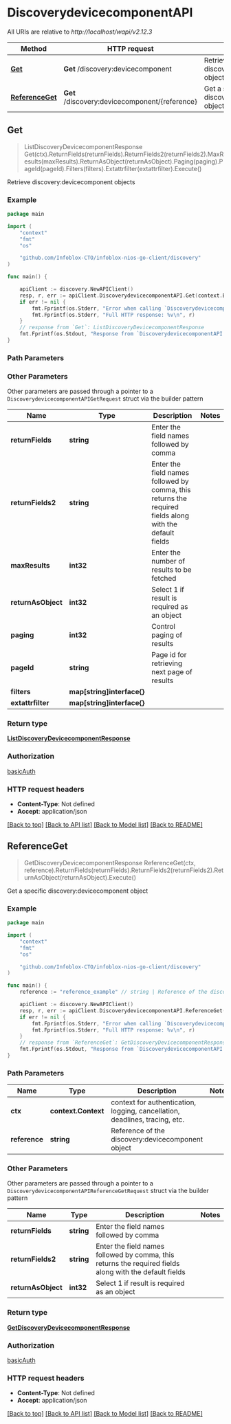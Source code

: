 # DiscoverydevicecomponentAPI

All URIs are relative to *http://localhost/wapi/v2.12.3*

Method | HTTP request | Description
------------- | ------------- | -------------
[**Get**](DiscoverydevicecomponentAPI.md#Get) | **Get** /discovery:devicecomponent | Retrieve discovery:devicecomponent objects
[**ReferenceGet**](DiscoverydevicecomponentAPI.md#ReferenceGet) | **Get** /discovery:devicecomponent/{reference} | Get a specific discovery:devicecomponent object



## Get

> ListDiscoveryDevicecomponentResponse Get(ctx).ReturnFields(returnFields).ReturnFields2(returnFields2).MaxResults(maxResults).ReturnAsObject(returnAsObject).Paging(paging).PageId(pageId).Filters(filters).Extattrfilter(extattrfilter).Execute()

Retrieve discovery:devicecomponent objects



### Example

```go
package main

import (
	"context"
	"fmt"
	"os"

	"github.com/Infoblox-CTO/infoblox-nios-go-client/discovery"
)

func main() {

	apiClient := discovery.NewAPIClient()
	resp, r, err := apiClient.DiscoverydevicecomponentAPI.Get(context.Background()).Execute()
	if err != nil {
		fmt.Fprintf(os.Stderr, "Error when calling `DiscoverydevicecomponentAPI.Get``: %v\n", err)
		fmt.Fprintf(os.Stderr, "Full HTTP response: %v\n", r)
	}
	// response from `Get`: ListDiscoveryDevicecomponentResponse
	fmt.Fprintf(os.Stdout, "Response from `DiscoverydevicecomponentAPI.Get`: %v\n", resp)
}
```

### Path Parameters



### Other Parameters

Other parameters are passed through a pointer to a `DiscoverydevicecomponentAPIGetRequest` struct via the builder pattern


Name | Type | Description  | Notes
------------- | ------------- | ------------- | -------------
**returnFields** | **string** | Enter the field names followed by comma | 
**returnFields2** | **string** | Enter the field names followed by comma, this returns the required fields along with the default fields | 
**maxResults** | **int32** | Enter the number of results to be fetched | 
**returnAsObject** | **int32** | Select 1 if result is required as an object | 
**paging** | **int32** | Control paging of results | 
**pageId** | **string** | Page id for retrieving next page of results | 
**filters** | **map[string]interface{}** |  | 
**extattrfilter** | **map[string]interface{}** |  | 

### Return type

[**ListDiscoveryDevicecomponentResponse**](ListDiscoveryDevicecomponentResponse.md)

### Authorization

[basicAuth](../README.md#basicAuth)

### HTTP request headers

- **Content-Type**: Not defined
- **Accept**: application/json

[[Back to top]](#) [[Back to API list]](../README.md#documentation-for-api-endpoints)
[[Back to Model list]](../README.md#documentation-for-models)
[[Back to README]](../README.md)


## ReferenceGet

> GetDiscoveryDevicecomponentResponse ReferenceGet(ctx, reference).ReturnFields(returnFields).ReturnFields2(returnFields2).ReturnAsObject(returnAsObject).Execute()

Get a specific discovery:devicecomponent object



### Example

```go
package main

import (
	"context"
	"fmt"
	"os"

	"github.com/Infoblox-CTO/infoblox-nios-go-client/discovery"
)

func main() {
	reference := "reference_example" // string | Reference of the discovery:devicecomponent object

	apiClient := discovery.NewAPIClient()
	resp, r, err := apiClient.DiscoverydevicecomponentAPI.ReferenceGet(context.Background(), reference).Execute()
	if err != nil {
		fmt.Fprintf(os.Stderr, "Error when calling `DiscoverydevicecomponentAPI.ReferenceGet``: %v\n", err)
		fmt.Fprintf(os.Stderr, "Full HTTP response: %v\n", r)
	}
	// response from `ReferenceGet`: GetDiscoveryDevicecomponentResponse
	fmt.Fprintf(os.Stdout, "Response from `DiscoverydevicecomponentAPI.ReferenceGet`: %v\n", resp)
}
```

### Path Parameters


Name | Type | Description  | Notes
------------- | ------------- | ------------- | -------------
**ctx** | **context.Context** | context for authentication, logging, cancellation, deadlines, tracing, etc.
**reference** | **string** | Reference of the discovery:devicecomponent object | 

### Other Parameters

Other parameters are passed through a pointer to a `DiscoverydevicecomponentAPIReferenceGetRequest` struct via the builder pattern


Name | Type | Description  | Notes
------------- | ------------- | ------------- | -------------
**returnFields** | **string** | Enter the field names followed by comma | 
**returnFields2** | **string** | Enter the field names followed by comma, this returns the required fields along with the default fields | 
**returnAsObject** | **int32** | Select 1 if result is required as an object | 

### Return type

[**GetDiscoveryDevicecomponentResponse**](GetDiscoveryDevicecomponentResponse.md)

### Authorization

[basicAuth](../README.md#basicAuth)

### HTTP request headers

- **Content-Type**: Not defined
- **Accept**: application/json

[[Back to top]](#) [[Back to API list]](../README.md#documentation-for-api-endpoints)
[[Back to Model list]](../README.md#documentation-for-models)
[[Back to README]](../README.md)

